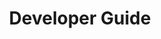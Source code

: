 ---
title: Developer Guide
description: How to develop with Turing AI.
docurl: /turing/0.3.5/developer-guide/
product: turing
---